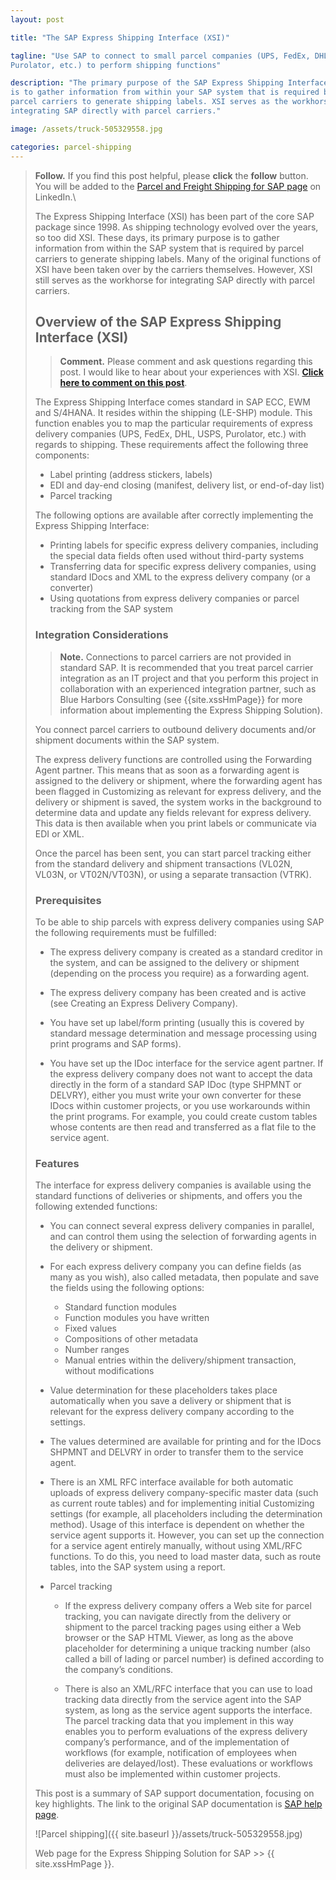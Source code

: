 ```yaml
---
layout: post

title: "The SAP Express Shipping Interface (XSI)"

tagline: "Use SAP to connect to small parcel companies (UPS, FedEx, DHL,USPS,
Purolator, etc.) to perform shipping functions"

description: "The primary purpose of the SAP Express Shipping Interface 
is to gather information from within your SAP system that is required by
parcel carriers to generate shipping labels. XSI serves as the workhorse for
integrating SAP directly with parcel carriers."

image: /assets/truck-505329558.jpg

categories: parcel-shipping
---
```


> **Follow.** If you find this post helpful, please **click** the **follow** button.  You will
> be added to the [Parcel and Freight Shipping for SAP
> page](https://www.linkedin.com/showcase/express-shipping-solution-for-sap) on
> LinkedIn.\
> <script src="https://platform.linkedin.com/in.js"
      type="text/javascript"> lang: en_US</script> <script
type="IN/FollowCompany" data-id="33221667" data-counter="bottom"></script>

The Express Shipping Interface (XSI) has been part of the core SAP package
since 1998.  As shipping technology evolved over the years, so too did XSI.
These days, its primary purpose is to gather information from within the SAP
system that is required by parcel carriers to generate shipping labels.  Many
of the original functions of XSI have been taken over by the carriers
themselves.  However, XSI still serves as the workhorse for integrating SAP
directly with parcel carriers.

## Overview of the SAP Express Shipping Interface (XSI)

> **Comment.** Please comment and ask questions regarding this post.  I would like
to hear about your experiences with XSI. [**Click here to comment on this
post**](https://www.linkedin.com/feed/update/urn:li:activity:6746632097114406912).

The Express Shipping Interface comes standard in SAP ECC, EWM and S/4HANA. It
resides within the shipping (LE-SHP) module. This function enables you to map
the particular requirements of express delivery companies (UPS, FedEx, DHL,
USPS, Purolator, etc.) with regards to shipping. These requirements affect the
following three components:

- Label printing (address stickers, labels)
- EDI and day-end closing (manifest, delivery list, or end-of-day list)
- Parcel tracking

The following options are available after correctly implementing the Express
Shipping Interface:

- Printing labels for specific express delivery companies, including the
  special data fields often used without third-party systems
- Transferring data for specific express delivery companies, using standard
  IDocs and XML to the express delivery company (or a converter)
- Using quotations from express delivery companies or parcel tracking from the
  SAP system

### Integration Considerations

> **Note.**
Connections to parcel carriers are not provided in standard SAP.  It is
recommended that you treat parcel carrier integration as an IT project and that
you perform this project in collaboration with an experienced integration
partner, such as Blue Harbors Consulting (see {{site.xssHmPage}} for more
information about implementing the Express Shipping Solution).

You connect parcel carriers to outbound delivery documents and/or shipment
documents within the SAP system.

The express delivery functions are controlled using the Forwarding Agent
partner. This means that as soon as a forwarding agent is assigned to the
delivery or shipment, where the forwarding agent has been flagged in
Customizing as relevant for express delivery, and the delivery or shipment is
saved, the system works in the background to determine data and update any
fields relevant for express delivery. This data is then available when you
print labels or communicate via EDI or XML.

Once the parcel has been sent, you can start parcel tracking either from the
standard delivery and shipment transactions (VL02N, VL03N, or VT02N/VT03N), or
using a separate transaction (VTRK).

### Prerequisites

To be able to ship parcels with express delivery companies using SAP the
following requirements must be fulfilled:

- The express delivery company is created as a standard
creditor in the system, and can be assigned to the delivery or
shipment (depending on the process you require) as a forwarding agent.

- The express delivery company has been created and is active (see Creating an
  Express Delivery Company).

- You have set up label/form printing (usually this is covered by
standard message determination and message processing using print programs and
SAP forms).

- You have set up the IDoc interface for the service agent partner. If the
express delivery company does not want to accept the data directly in the
form of a standard SAP IDoc (type SHPMNT or DELVRY), either you must write your
own converter for these IDocs within customer projects, or you use workarounds
within the print programs. For example, you could create custom tables whose
contents are then read and transferred as a flat file to the service agent.

### Features

The interface for express delivery companies is available using
the standard functions of deliveries or shipments, and offers you
the following extended functions:

- You can connect several express delivery companies in parallel,
and can control them using the selection of forwarding agents in
the delivery or shipment.

- For each express delivery company you can define fields (as many
as you wish), also called metadata, then populate and save the
fields using the following options:
  - Standard function modules
  - Function modules you have written
  - Fixed values
  - Compositions of other metadata
  - Number ranges
  - Manual entries within the delivery/shipment transaction, without modifications  

- Value determination for these placeholders takes place
automatically when you save a delivery or shipment that is
relevant for the express delivery company according to the
settings.

- The values determined are available for printing and for the IDocs SHPMNT and
  DELVRY in order to transfer them to the service agent.

- There is an XML RFC interface available for both automatic
uploads of express delivery company-specific master data (such as
current route tables) and for implementing initial Customizing
settings (for example, all placeholders including the
determination method). Usage of this interface is dependent on
whether the service agent supports it. However, you can set up the
connection for a service agent entirely manually, without using
XML/RFC functions. To do this, you need to load master data, such
as route tables, into the SAP system using a report.

- Parcel tracking
  - If the express delivery company offers a Web site for parcel
tracking, you can navigate directly from the delivery or shipment
to the parcel tracking pages using either a Web browser or the
SAP HTML Viewer, as long as the above placeholder for determining
a unique tracking number (also called a bill of lading or parcel
number) is defined according to the company’s conditions.

  - There is also an XML/RFC interface that you can use to load
tracking data directly from the service agent into the SAP system,
as long as the service agent supports the interface. The parcel
tracking data that you implement in this way enables you to
perform evaluations of the express delivery company’s performance,
and of the implementation of workflows (for example, notification
of employees when deliveries are delayed/lost). These evaluations
or workflows must also be implemented within customer projects.


This post is a summary of SAP support documentation, focusing on
key highlights. The link to the original SAP documentation is
[SAP help page](https://help.sap.com/saphelp_globext607_10/helpdata/en/e5/29a5b512b511d3b481006094b9b9dd/frameset.htm).

![Parcel shipping]({{ site.baseurl }}/assets/truck-505329558.jpg)

Web page for the Express Shipping Solution for SAP >>  {{ site.xssHmPage }}.

